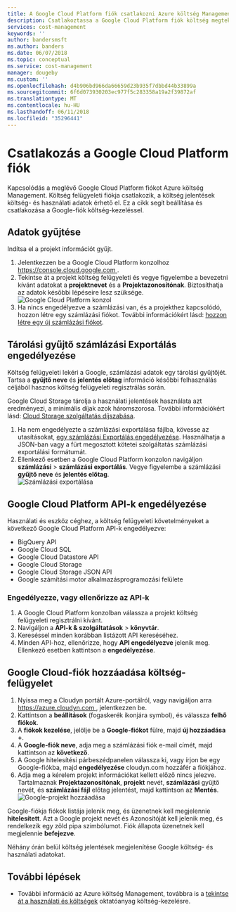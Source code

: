```yaml
---
title: A Google Cloud Platform fiók csatlakozni Azure költség Management |} Microsoft Docs
description: Csatlakoztassa a Google Cloud Platform fiók költség megtekintéséhez, és használati adatok költség felügyeleti repots.
services: cost-management
keywords: ''
author: bandersmsft
ms.author: banders
ms.date: 06/07/2018
ms.topic: conceptual
ms.service: cost-management
manager: dougeby
ms.custom: ''
ms.openlocfilehash: d4b906bd966da66659d23b935f7dbbd44b33899a
ms.sourcegitcommit: 6f6d073930203ec977f5c283358a19a2f39872af
ms.translationtype: MT
ms.contentlocale: hu-HU
ms.lasthandoff: 06/11/2018
ms.locfileid: "35296441"
---
```

# <a name="connect-a-google-cloud-platform-account"></a>Csatlakozás a Google Cloud Platform fiók

Kapcsolódás a meglévő Google Cloud Platform fiókot Azure költség Management. Költség felügyeleti fiókja csatlakozik, a költség jelentések költség- és használati adatok érhető el. Ez a cikk segít beállítása és csatlakozása a Google-fiók költség-kezeléssel.

## <a name="collect-project-information"></a>Adatok gyűjtése

Indítsa el a projekt információt gyűjt.

1. Jelentkezzen be a Google Cloud Platform konzolhoz [ https://console.cloud.google.com ](https://console.cloud.google.com).
2. Tekintse át a projekt költség felügyeleti és vegye figyelembe a bevezetni kívánt adatokat a **projektnevet** és a **Projektazonosítónak**. Biztosíthatja az adatok későbbi lépéseire lesz szüksége.  
    ![Google Cloud Platform konzol](./media/connect-google-account/gcp-console01.png)
3. Ha nincs engedélyezve a számlázási van, és a projekthez kapcsolódó, hozzon létre egy számlázási fiókot. További információkért lásd: [hozzon létre egy új számlázási fiókot](https://cloud.google.com/billing/docs/how-to/manage-billing-account#create\_a\_new\_billing\_account).

## <a name="enable-storage-bucket-billing-export"></a>Tárolási gyűjtő számlázási Exportálás engedélyezése

Költség felügyeleti lekéri a Google, számlázási adatok egy tárolási gyűjtőjét. Tartsa a **gyűjtő neve** és **jelentés előtag** információ későbbi felhasználás céljából hasznos költség felügyeleti regisztrálás során.

Google Cloud Storage tárolja a használati jelentések használata azt eredményezi, a minimális díjak azok háromszorosa. További információkért lásd: [Cloud Storage szolgáltatás díjszabása](https://cloud.google.com/storage/pricing).

1. Ha nem engedélyezte a számlázási exportálása fájlba, kövesse az utasításokat, [egy számlázási Exportálás engedélyezése](https://cloud.google.com/billing/docs/how-to/export-data-file#how_to_enable_billing_export_to_a_file). Használhatja a JSON-ban vagy a fürt megosztott kötetei szolgáltatás számlázási exportálási formátumát.
2. Ellenkező esetben a Google Cloud Platform konzolon navigáljon **számlázási** > **számlázási exportálás**. Vegye figyelembe a számlázási **gyűjtő neve** és **jelentés előtag**.  
    ![Számlázási exportálása](./media/connect-google-account/billing-export.png)

## <a name="enable-google-cloud-platform-apis"></a>Google Cloud Platform API-k engedélyezése

Használati és eszköz céghez, a költség felügyeleti követelményeket a következő Google Cloud Platform API-k engedélyezve:

- BigQuery API
- Google Cloud SQL
- Google Cloud Datastore API
- Google Cloud Storage
- Google Cloud Storage JSON API
- Google számítási motor alkalmazásprogramozási felülete

### <a name="enable-or-verify-apis"></a>Engedélyezze, vagy ellenőrizze az API-k

1. A Google Cloud Platform konzolban válassza a projekt költség felügyeleti regisztrálni kívánt.
2. Navigáljon a **API-k & szolgáltatások** > **könyvtár**.
3. Kereséssel minden korábban listázott API kereséséhez.
4. Minden API-hoz, ellenőrizze, hogy **API engedélyezve** jelenik meg. Ellenkező esetben kattintson a **engedélyezése**.

## <a name="add-a-google-cloud-account-to-cost-management"></a>Google Cloud-fiók hozzáadása költség-felügyelet

1. Nyissa meg a Cloudyn portált Azure-portálról, vagy navigáljon arra [ https://azure.cloudyn.com ](https://azure.cloudyn.com/) , jelentkezzen be.
2. Kattintson a **beállítások** (fogaskerék ikonjára symbol), és válassza **felhő fiókok**.
3. A **fiókok kezelése**, jelölje be a **Google-fiókot** fülre, majd **új hozzáadása +**.
4. A **Google-fiók neve**, adja meg a számlázási fiók e-mail címét, majd kattintson az **következő**.
5. A Google hitelesítési párbeszédpanelen válassza ki, vagy írjon be egy Google-fiókba, majd **engedélyezése** cloudyn.com hozzáfér a fiókjához.
6. Adja meg a kérelem projekt információkat kellett előző nincs jelezve. Tartalmaznak **Projektazonosítónak**, **projekt** nevét, **számlázási** gyűjtő nevét, és **számlázási fájl** előtag jelentést, majd kattintson az  **Mentés**.  
    ![Google-projekt hozzáadása](./media/connect-google-account/add-project.png)

Google-fiókja fiókok listája jelenik meg, és üzenetnek kell megjelennie **hitelesített**. Azt a Google projekt nevét és Azonosítóját kell jelenik meg, és rendelkezik egy zöld pipa szimbólumot. Fiók állapota üzenetnek kell megjelennie **befejezve**.

Néhány órán belül költség jelentések megjelenítése Google költség- és használati adatokat.

## <a name="next-steps"></a>További lépések

- További információ az Azure költség Management, továbbra is a [tekintse át a használati és költségek](./tutorial-review-usage.md) oktatóanyag költség-kezelésre.
